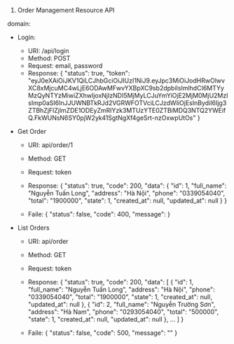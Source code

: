 1. Order Management
Resource API

domain: 

- Login:
    * URI: /api/login
    * Method: POST
	* Request: email, password
	* Response:
    {
        "status": true,
        "token": "eyJ0eXAiOiJKV1QiLCJhbGciOiJIUzI1NiJ9.eyJpc3MiOiJodHRwOlwvXC8xMjcuMC4wLjE6ODAwMFwvYXBpXC9sb2dpbiIsImlhdCI6MTYyMzQyNTYzMiwiZXhwIjoxNjIzNDI5MjMyLCJuYmYiOjE2MjM0MjU2MzIsImp0aSI6InJJUWNBTkRJd2VGRWFOTVciLCJzdWIiOjEsInBydiI6Ijg3ZTBhZjFlZjlmZDE1ODEyZmRlYzk3MTUzYTE0ZTBiMDQ3NTQ2YWEifQ.FkWUNsN6SY0pjW2yk41SgtNgXf4geSrt-nzOxwpUtOs"
    }
- Get Order
    * URI: api/order/1
	* Method: GET
	* Request: token
	* Response:
{
    "status": true,
    "code": 200,
    "data": {
        "id": 1,
        "full_name": "Nguyễn Tuấn Long",
        "address": "Hà Nội",
        "phone": "0339054040",
        "total": "1900000",
        "state": 1,
        "created_at": null,
        "updated_at": null
    }
}

	* Faile:
{
    "status": false,
    "code": 400,
    "message": 
}


- List Orders
    * URI: api/order
	* Method: GET
	* Request: token
	* Response:
{
    "status": true,
    "code": 200,
    "data": [
        {
            "id": 1,
            "full_name": "Nguyễn Tuấn Long",
            "address": "Hà Nội",
            "phone": "0339054040",
            "total": "1900000",
            "state": 1,
            "created_at": null,
            "updated_at": null
        },
        {
            "id": 2,
            "full_name": "Nguyễn Trường Sơn",
            "address": "Hà Nam",
            "phone": "0293054040",
            "total": "500000",
            "state": 1,
            "created_at": null,
            "updated_at": null
        },
        ...
    ]
}

	* Faile:
{
    "status": false,
    "code": 500,
    "message": ""
}

